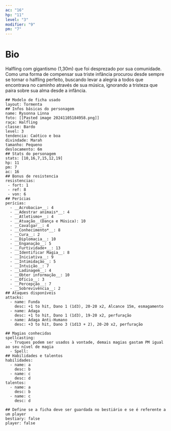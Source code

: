 ```yaml
---
ac: "16"
hp: "11"
level: "3"
modifier: "9"
pm: "7"
---
```



# Bio
Halfling com gigantismo (1,30m) que foi desprezado por sua comunidade. Como uma forma de compensar sua triste infância procurou desde sempre se tornar o halfling perfeito, buscando levar a alegria a todos que encontrava no caminho através de sua música, ignorando a tristeza que paira sobre sua alma desde a infância.

```statblock
## Modelo de ficha usado
layout: Tormenta
## Infos básicas do personagem
name: Rysonna Linna
foto: [[Pasted image 20241105184958.png]]
raça: Halfling
classe: Bardo
level: 3
tendencia: Caótico e boa
divindade: Marah
tamanho: Pequeno
deslocamento: 6m
## Stats do personagem
stats: [10,16,7,15,12,19]
hp: 11
pm: 7
ac: 16
## Bonus de resistencia
resistencias: 
 - fort: 1
 - ref: 8
 - von: 6
## Perícias
perícias:
  - __Acrobacia+__: 4
  - __Adestrar animais*__: 4
  - __Atletismo+__: 4
  - __Atuação__(Dança e Música): 10
  - __Cavalgar__: 4
  - __Conhecimento*__: 8
  - __Cura__: 2
  - __Diplomacia__: 10
  - __Enganação__: 5
  - __Furtividade+__: 13
  - __Identificar Magia__: 8
  - __Iniciativa__: 9
  - __Intimidação__: 5
  - __Intuição__: 7
  - __Ladinagem__: 4
  - __Obter informação__: 10
  - __Ofício__: 3
  - __Percepção__: 7
  - __Sobrevivência__: 2
## Ataques disponíveis
attacks:
  - name: Funda
    desc: +1 to hit, Dano 1 (1d3), 20-20 x2, Alcance 15m, esmagamento
  - name: Adaga
    desc: +1 to hit, Dano 1 (1d3), 19-20 x2, perfuração
  - name: Adaga Anti-Humano
    desc: +3 to hit, Dano 3 (1d13 + 2), 20-20 x2, perfuração

## Magias conhecidas
spellcasting:
  - Truques podem ser usados à vontade, demais magias gastam PM igual ao seu nível de magia
  - Spell:
## Habilidades e talentos
habilidades:
  - name: a
    desc: b
  - name: c
    desc: d
talentos:
  - name: a
    desc: b
  - name: c
    desc: d

## Define se a ficha deve ser guardada no bestiário e se é referente a um player
bestiary: false
player: false
```

